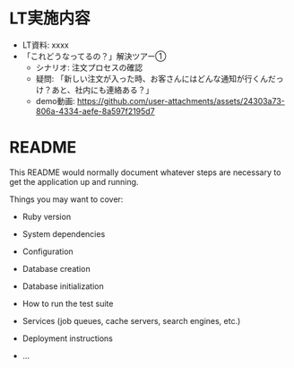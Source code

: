 # LT実施内容
- LT資料: xxxx
- 「これどうなってるの？」解決ツアー①
  - シナリオ: 注文プロセスの確認
  - 疑問: 「新しい注文が入った時、お客さんにはどんな通知が行くんだっけ？あと、社内にも連絡ある？」
  - demo動画: https://github.com/user-attachments/assets/24303a73-806a-4334-aefe-8a597f2195d7




# README

This README would normally document whatever steps are necessary to get the
application up and running.

Things you may want to cover:

* Ruby version

* System dependencies

* Configuration

* Database creation

* Database initialization

* How to run the test suite

* Services (job queues, cache servers, search engines, etc.)

* Deployment instructions

* ...
